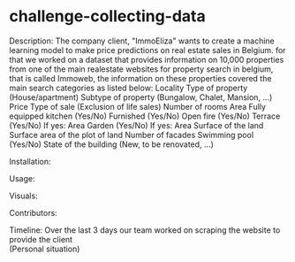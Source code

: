 # challenge-collecting-data

Description: 
  The company client, "ImmoEliza" wants to create a machine learning model to make price predictions on real estate sales in Belgium. for that we worked on a dataset that provides information on 10,000 properties from one of the main realestate websites for property search in belgium, that is called Immoweb, the information on these properties covered the main search categories as listed below:
          Locality
          Type of property (House/apartment)
          Subtype of property (Bungalow, Chalet, Mansion, ...)
          Price
          Type of sale (Exclusion of life sales)
          Number of rooms
          Area
          Fully equipped kitchen (Yes/No)
          Furnished (Yes/No)
          Open fire (Yes/No)
          Terrace (Yes/No)
          If yes: Area
          Garden (Yes/No)
          If yes: Area
          Surface of the land
          Surface area of the plot of land
          Number of facades
          Swimming pool (Yes/No)
          State of the building (New, to be renovated, ...)

Installation: 

Usage: 

Visuals:

Contributors:

Timeline:
  Over the last 3 days our team worked on scraping the website to provide the client  
(Personal situation)

